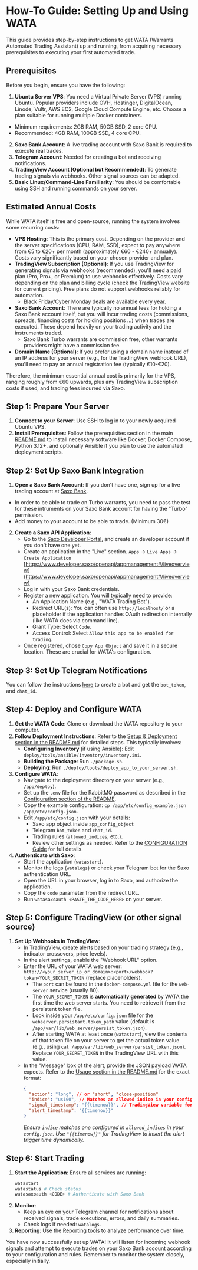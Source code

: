 # How-To Guide: Setting Up and Using WATA

This guide provides step-by-step instructions to get WATA (Warrants Automated Trading Assistant) up and running, from
acquiring necessary prerequisites to executing your first automated trade.

## Prerequisites

Before you begin, ensure you have the following:

1. **Ubuntu Server VPS**: You need a Virtual Private Server (VPS) running Ubuntu. Popular providers include OVH,
   Hostinger, DigitalOcean, Linode, Vultr, AWS EC2, Google Cloud Compute Engine, etc. Choose a plan suitable for running
   multiple Docker containers.

- Minimum requirements: 2GB RAM, 50GB SSD, 2 core CPU.
- Recommended: 4GB RAM, 100GB SSD, 4 core CPU.

2. **Saxo Bank Account**: A live trading account with Saxo Bank is required to execute real trades.
3. **Telegram Account**: Needed for creating a bot and receiving notifications.
4. **TradingView Account (Optional but Recommended)**: To generate trading signals via webhooks. Other signal sources
   can be adapted.
5. **Basic Linux/Command-Line Familiarity**: You should be comfortable using SSH and running commands on your server.

## Estimated Annual Costs

While WATA itself is free and open-source, running the system involves some recurring costs:

* **VPS Hosting**: This is the primary cost. Depending on the provider and the server specifications (CPU, RAM, SSD),
  expect to pay anywhere from €5 to €20+ per month (approximately €60 - €240+ annually). Costs vary significantly based
  on your chosen provider and plan.
* **TradingView Subscription (Optional)**: If you use TradingView for generating signals via webhooks (recommended),
  you'll need a paid plan (Pro, Pro+, or Premium) to use webhooks effectively. Costs vary depending on the plan and
  billing cycle (check the TradingView website for current pricing). Free plans do not support webhooks reliably for
  automation.
    * Black Friday/Cyber Monday deals are available every year.
* **Saxo Bank Account**: There are typically no annual fees for holding a Saxo Bank account itself, but you will incur
  trading costs (commissions, spreads, financing costs for holding positions ...) when trades are executed. These depend
  heavily on your trading activity and the instruments traded.
    * Saxo Bank Turbo warrants are commission free, other warrants providers might have a commission fee.
* **Domain Name (Optional)**: If you prefer using a domain name instead of an IP address for your server (e.g., for the
  TradingView webhook URL), you'll need to pay an annual registration fee (typically €10-€20).

Therefore, the minimum essential annual cost is primarily for the VPS, ranging roughly from €60 upwards, plus any
TradingView subscription costs if used, and trading fees incurred via Saxo.

## Step 1: Prepare Your Server

1. **Connect to your Server**: Use SSH to log in to your newly acquired Ubuntu VPS.
2. **Install Prerequisites**: Follow the prerequisites section in the main [README.md](../README.md#prerequisites) to
   install necessary software like Docker, Docker Compose, Python 3.12+, and optionally Ansible if you plan to use the
   automated deployment scripts.

## Step 2: Set Up Saxo Bank Integration

1. **Open a Saxo Bank Account**: If you don't have one, sign up for a live trading account
   at [Saxo Bank](https://www.home.saxo/).

- In order to be able to trade on Turbo warrants, you need to pass the test for these intruments on your Saxo Bank
  account for having the "Turbo" permission.
- Add money to your account to be able to trade. (Minimum 30€)

2. **Create a Saxo API Application**:
    * Go to the [Saxo Developer Portal](https://www.developer.saxo), and create an developer account if you don't have
      one yet.
    * Create an application in the "Live" section. `Apps` -> `Live Apps` ->
      `Create Application` [https://www.developer.saxo/openapi/appmanagement#/liveoverview](https://www.developer.saxo/openapi/appmanagement#/liveoverview)
    * Log in with your Saxo Bank credentials.
    * Register a new application. You will typically need to provide:
        * An Application Name (e.g., "WATA Trading Bot").
        * Redirect URL(s): You can often use `http://localhost/` or a placeholder if the application handles OAuth
          redirection internally (like WATA does via command line).
        * Grant Type: Select `Code`.
        * Access Control: Select `Allow this app to be enabled for trading`.
    * Once registered, chose `Copy App Object` and save it in a secure location. These are crucial for WATA's
      configuration.

## Step 3: Set Up Telegram Notifications

You can follow the instructions [here](https://gist.github.com/nafiesl/4ad622f344cd1dc3bb1ecbe468ff9f8a) to create a bot
and get the `bot_token`, and `chat_id`.

## Step 4: Deploy and Configure WATA

1. **Get the WATA Code**: Clone or download the WATA repository to your computer.
2. **Follow Deployment Instructions**: Refer to
   the [Setup & Deployment section in the README.md](../README.md#setup--deployment) for detailed steps. This typically
   involves:
    * **Configuring Inventory** (if using Ansible): Edit `deploy/tools/ansible/inventory/inventory.ini`.
    * **Building the Package**: Run `./package.sh`.
    * **Deploying**: Run `./deploy/tools/deploy_app_to_your_server.sh`.
3. **Configure WATA**:
    * Navigate to the deployment directory on your server (e.g., `/app/deploy`).
    * Set up the `.env` file for the RabbitMQ password as described in
      the [Configuration section of the README](../README.md#configuration).
    * Copy the example configuration: `cp /app/etc/config_example.json /app/etc/config.json`.
    * Edit `/app/etc/config.json` with your details:
        * Saxo app object inside `app_config_object`
        * Telegram `bot_token` and `chat_id`.
        * Trading rules (`allowed_indices`, etc.).
        * Review other settings as needed. Refer to the [CONFIGURATION Guide](CONFIGURATION.md) for full details.
4. **Authenticate with Saxo**:
    * Start the application (`watastart`).
    * Monitor the logs (`watalogs`) or check your Telegram bot for the Saxo authentication URL.
    * Open the URL in your browser, log in to Saxo, and authorize the application.
    * Copy the `code` parameter from the redirect URL.
    * Run `watasaxoauth <PASTE_THE_CODE_HERE>` on your server.

## Step 5: Configure TradingView (or other signal source)

1. **Set Up Webhooks in TradingView**:
    * In TradingView, create alerts based on your trading strategy (e.g., indicator crossovers, price levels).
    * In the alert settings, enable the "Webhook URL" option.
    * Enter the URL of your WATA web server:
      `http://<your_server_ip_or_domain>:<port>/webhook?token=YOUR_SECRET_TOKEN` (replace placeholders).
        * The `port` can be found in the `docker-compose.yml` file for the `web-server` service (usually 80).
        * The `YOUR_SECRET_TOKEN` is **automatically generated** by WATA the first time the web server starts. You need
          to retrieve it from the persistent token file.
        * Look inside your `/app/etc/config.json` file for the `webserver.persistant.token_path` value (default is
          `/app/var/lib/web_server/persist_token.json`).
        * After starting WATA at least once (`watastart`), view the contents of that token file on your server to get
          the actual token value (e.g., using `cat /app/var/lib/web_server/persist_token.json`). Replace
          `YOUR_SECRET_TOKEN` in the TradingView URL with this value.
    * In the "Message" box of the alert, provide the JSON payload WATA expects. Refer to
      the [Usage section in the README.md](../README.md#usage) for the exact format:
      ```json
      {
        "action": "long", // or "short", "close-position"
        "indice": "us100", // Matches an allowed indice in your config
        "signal_timestamp": "{{timenow}}", // TradingView variable for current time
        "alert_timestamp": "{{timenow}}"
      }
      ```
      *Ensure `indice` matches one configured in `allowed_indices` in your `config.json`.*
      *Use `"{{timenow}}"` for TradingView to insert the alert trigger time dynamically.*

## Step 6: Start Trading

1. **Start the Application**: Ensure all services are running:
   ```bash
   watastart
   watastatus # Check status
   watasaxoauth <CODE> # Authenticate with Saxo Bank
   ```
2. **Monitor**:
    * Keep an eye on your Telegram channel for notifications about received signals, trade executions, errors, and daily summaries.
    * Check logs if needed: `watalogs`.
3. **Reporting**: Use the [Reporting tools](../README.md#📈-reporting) to analyze performance over time.

You have now successfully set up WATA! It will listen for incoming webhook signals and attempt to execute trades on your
Saxo Bank account according to your configuration and rules. Remember to monitor the system closely, especially
initially. 